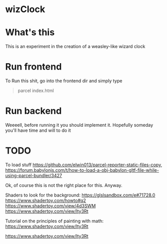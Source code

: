 # wizClock

What's this
=================

This is an experiment in the creation of a weasley-like wizard clock


Run frontend
=================

To Run this shit, go into the frontend dir and simply type

> parcel index.html 




Run backend
=================

Weeeell, before running it you should implement it.
Hopefully someday you'll have time and will to do it

TODO
=================

To load stuff https://github.com/elwin013/parcel-reporter-static-files-copy, https://forum.babylonjs.com/t/how-to-load-a-obj-babylon-gltf-file-while-using-parcel-bundler/3427


Ok, of course this is not the right place for this. Anyway.

Shaders to look for the background:
https://glslsandbox.com/e#71728.0
https://www.shadertoy.com/howto#q2
https://www.shadertoy.com/view/4d3SWM
https://www.shadertoy.com/view/lty3Rt

Tutorial on the principles of painting with math:
https://www.shadertoy.com/view/lty3Rt

https://www.shadertoy.com/view/lty3Rt
